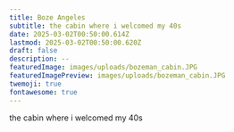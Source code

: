 ```yaml
---
title: Boze Angeles
subtitle: the cabin where i welcomed my 40s
date: 2025-03-02T00:50:00.614Z
lastmod: 2025-03-02T00:50:00.620Z
draft: false
description: --
featuredImage: images/uploads/bozeman_cabin.JPG
featuredImagePreview: images/uploads/bozeman_cabin.JPG
twemoji: true
fontawesome: true
---
```

the cabin where i welcomed my 40s